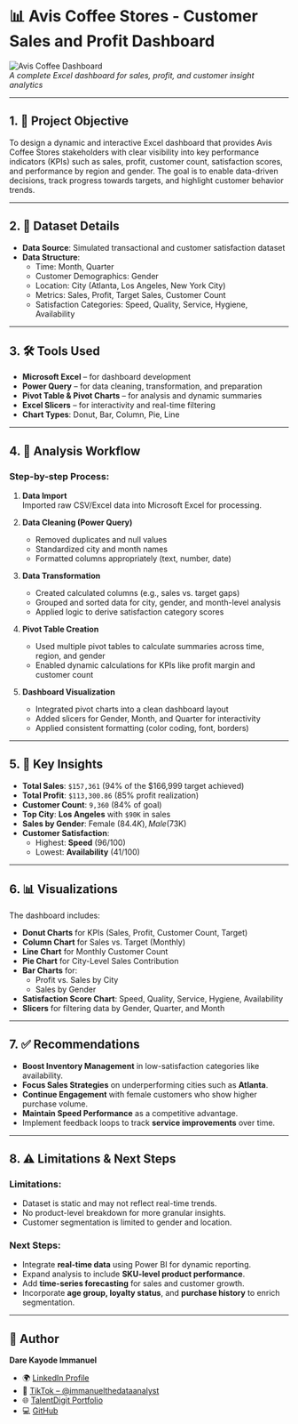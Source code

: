 # 📊 Avis Coffee Stores - Customer Sales and Profit Dashboard

![Avis Coffee Dashboard](./1001039961.jpg)  
*A complete Excel dashboard for sales, profit, and customer insight analytics*

---

## 1. 🎯 Project Objective  
To design a dynamic and interactive Excel dashboard that provides Avis Coffee Stores stakeholders with clear visibility into key performance indicators (KPIs) such as sales, profit, customer count, satisfaction scores, and performance by region and gender. The goal is to enable data-driven decisions, track progress towards targets, and highlight customer behavior trends.

---

## 2. 📁 Dataset Details  
- **Data Source**: Simulated transactional and customer satisfaction dataset  
- **Data Structure**:  
  - Time: Month, Quarter  
  - Customer Demographics: Gender  
  - Location: City (Atlanta, Los Angeles, New York City)  
  - Metrics: Sales, Profit, Target Sales, Customer Count  
  - Satisfaction Categories: Speed, Quality, Service, Hygiene, Availability

---

## 3. 🛠 Tools Used  
- **Microsoft Excel** – for dashboard development  
- **Power Query** – for data cleaning, transformation, and preparation  
- **Pivot Table & Pivot Charts** – for analysis and dynamic summaries  
- **Excel Slicers** – for interactivity and real-time filtering  
- **Chart Types**: Donut, Bar, Column, Pie, Line

---

## 4. 🔄 Analysis Workflow  
### Step-by-step Process:
1. **Data Import**  
   Imported raw CSV/Excel data into Microsoft Excel for processing.

2. **Data Cleaning (Power Query)**  
   - Removed duplicates and null values  
   - Standardized city and month names  
   - Formatted columns appropriately (text, number, date)

3. **Data Transformation**  
   - Created calculated columns (e.g., sales vs. target gaps)  
   - Grouped and sorted data for city, gender, and month-level analysis  
   - Applied logic to derive satisfaction category scores

4. **Pivot Table Creation**  
   - Used multiple pivot tables to calculate summaries across time, region, and gender  
   - Enabled dynamic calculations for KPIs like profit margin and customer count

5. **Dashboard Visualization**  
   - Integrated pivot charts into a clean dashboard layout  
   - Added slicers for Gender, Month, and Quarter for interactivity  
   - Applied consistent formatting (color coding, font, borders)

---

## 5. 📌 Key Insights  
- **Total Sales**: `$157,361` (94% of the $166,999 target achieved)  
- **Total Profit**: `$113,300.86` (85% profit realization)  
- **Customer Count**: `9,360` (84% of goal)  
- **Top City**: **Los Angeles** with `$90K` in sales  
- **Sales by Gender**: Female ($84.4K), Male ($73K)  
- **Customer Satisfaction**:
  - Highest: **Speed** (96/100)
  - Lowest: **Availability** (41/100)

---

## 6. 📊 Visualizations  
The dashboard includes:
- **Donut Charts** for KPIs (Sales, Profit, Customer Count, Target)
- **Column Chart** for Sales vs. Target (Monthly)
- **Line Chart** for Monthly Customer Count
- **Pie Chart** for City-Level Sales Contribution
- **Bar Charts** for:
  - Profit vs. Sales by City
  - Sales by Gender
- **Satisfaction Score Chart**: Speed, Quality, Service, Hygiene, Availability
- **Slicers** for filtering data by Gender, Quarter, and Month

---

## 7. ✅ Recommendations  
- **Boost Inventory Management** in low-satisfaction categories like availability.  
- **Focus Sales Strategies** on underperforming cities such as **Atlanta**.  
- **Continue Engagement** with female customers who show higher purchase volume.  
- **Maintain Speed Performance** as a competitive advantage.  
- Implement feedback loops to track **service improvements** over time.

---

## 8. ⚠️ Limitations & Next Steps  

### Limitations:
- Dataset is static and may not reflect real-time trends.  
- No product-level breakdown for more granular insights.  
- Customer segmentation is limited to gender and location.

### Next Steps:
- Integrate **real-time data** using Power BI for dynamic reporting.  
- Expand analysis to include **SKU-level product performance**.  
- Add **time-series forecasting** for sales and customer growth.  
- Incorporate **age group, loyalty status**, and **purchase history** to enrich segmentation.

---

## 👤 Author
**Dare Kayode Immanuel**

- 🌍 [LinkedIn Profile](https://www.linkedin.com/in/kayodeimmanuel)  
- 📸 [TikTok – @immanuelthedataanalyst](https://www.tiktok.com/@immanuelthedataanalyst)  
- 🌐 [TalentDigit Portfolio](https://talentdigit.com/userprofile/kayode-6751)  
- 💻 [GitHub](https://github.com/Immanuel300)
